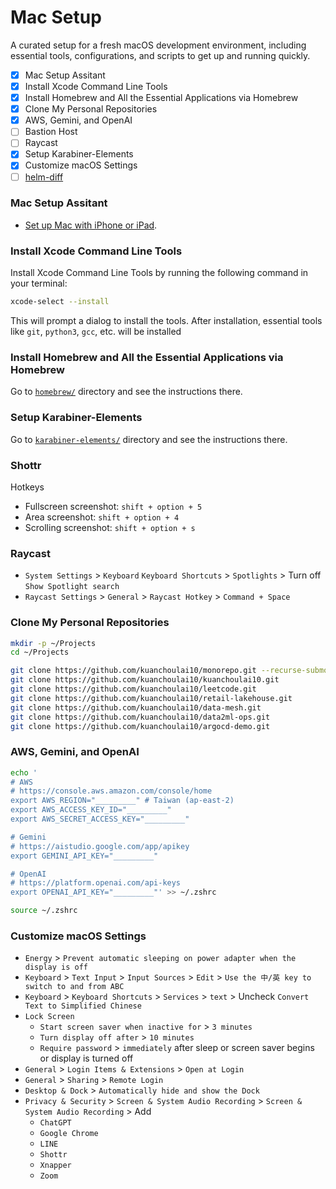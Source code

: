 # Mac Setup

A curated setup for a fresh macOS development environment, including essential tools, configurations, and scripts to get up and running quickly.

- [x] Mac Setup Assitant
- [x] Install Xcode Command Line Tools
- [x] Install Homebrew and All the Essential Applications via Homebrew
- [x] Clone My Personal Repositories
- [x] AWS, Gemini, and OpenAI
- [ ] Bastion Host
- [ ] Raycast
- [x] Setup Karabiner-Elements
- [x] Customize macOS Settings
- [ ] [helm-diff](https://github.com/databus23/helm-diff)

### Mac Setup Assitant

- [Set up Mac with iPhone or iPad](https://support.apple.com/en-us/122216).

### Install Xcode Command Line Tools

Install Xcode Command Line Tools by running the following command in your terminal:

```bash
xcode-select --install
```

This will prompt a dialog to install the tools. After installation, essential tools like `git`, `python3`, `gcc`, etc. will be installed

### Install Homebrew and All the Essential Applications via Homebrew

Go to [`homebrew/`](./homebrew/) directory and see the instructions there.


### Setup Karabiner-Elements

Go to [`karabiner-elements/`](./karabiner-elements/) directory and see the instructions there.


### Shottr

Hotkeys

- Fullscreen screenshot: `shift + option + 5`
- Area screenshot: `shift + option + 4`
- Scrolling screenshot: `shift + option + s`


### Raycast

- `System Settings` > `Keyboard` `Keyboard Shortcuts` > `Spotlights` > Turn off `Show Spotlight search`
- `Raycast Settings` > `General` > `Raycast Hotkey` > `Command + Space`
  

### Clone My Personal Repositories

```bash
mkdir -p ~/Projects
cd ~/Projects

git clone https://github.com/kuanchoulai10/monorepo.git --recurse-submodules
git clone https://github.com/kuanchoulai10/kuanchoulai10.git
git clone https://github.com/kuanchoulai10/leetcode.git
git clone https://github.com/kuanchoulai10/retail-lakehouse.git
git clone https://github.com/kuanchoulai10/data-mesh.git
git clone https://github.com/kuanchoulai10/data2ml-ops.git
git clone https://github.com/kuanchoulai10/argocd-demo.git
```


### AWS, Gemini, and OpenAI

```bash
echo '
# AWS
# https://console.aws.amazon.com/console/home
export AWS_REGION="_________" # Taiwan (ap-east-2)
export AWS_ACCESS_KEY_ID="_________"
export AWS_SECRET_ACCESS_KEY="_________"

# Gemini
# https://aistudio.google.com/app/apikey
export GEMINI_API_KEY="_________"

# OpenAI
# https://platform.openai.com/api-keys
export OPENAI_API_KEY="_________"' >> ~/.zshrc

source ~/.zshrc
```


### Customize macOS Settings

- `Energy` > `Prevent automatic sleeping on power adapter when the display is off`
- `Keyboard` > `Text Input` > `Input Sources` > `Edit` > `Use the 中/英 key to switch to and from ABC`
- `Keyboard` > `Keyboard Shortcuts` > `Services` > `text` > Uncheck `Convert Text to Simplified Chinese`
- `Lock Screen`
    - `Start screen saver when inactive for` > `3 minutes`
    - `Turn display off after` > `10 minutes`
    - `Require password` > `immediately` after sleep or screen saver begins or display is turned off
- `General` > `Login Items & Extensions` > `Open at Login`
- `General` > `Sharing` > `Remote Login`
- `Desktop & Dock` > `Automatically hide and show the Dock`
- `Privacy & Security` > `Screen & System Audio Recording` > `Screen & System Audio Recording` > Add
    - `ChatGPT`
    - `Google Chrome`
    - `LINE`
    - `Shottr`
    - `Xnapper`
    - `Zoom`

